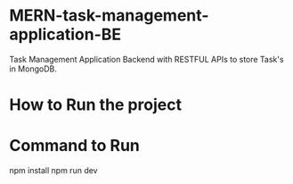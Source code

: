 # MERN-task-management-application-BE
Task Management Application Backend with RESTFUL APIs to store Task's in MongoDB.

# How to Run the project
# Command to Run
npm install
npm run dev